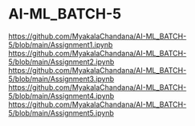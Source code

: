 # AI-ML_BATCH-5
https://github.com/MyakalaChandana/AI-ML_BATCH-5/blob/main/Assignment1.ipynb <br/>
https://github.com/MyakalaChandana/AI-ML_BATCH-5/blob/main/Assignment2.ipynb <br/>
https://github.com/MyakalaChandana/AI-ML_BATCH-5/blob/main/Assignment3.ipynb <br/>
https://github.com/MyakalaChandana/AI-ML_BATCH-5/blob/main/Assignment4.ipynb <br/>
https://github.com/MyakalaChandana/AI-ML_BATCH-5/blob/main/Assignment5.ipynb <br/>
